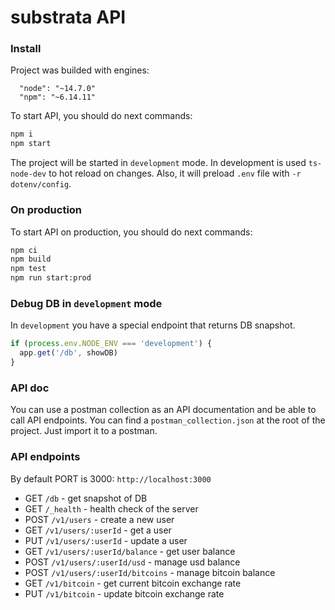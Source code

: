 # substrata API

### Install

Project was builded with engines:
```
  "node": "~14.7.0"
  "npm": "~6.14.11"
```

To start API, you should do next commands:
```bash
npm i
npm start
```
The project will be started in `development` mode.
In development is used `ts-node-dev` to hot reload on changes.
Also, it will preload `.env` file with `-r dotenv/config`.

### On production

To start API on production, you should do next commands:
```bash
npm ci
npm build
npm test
npm run start:prod
```

### Debug DB in `development` mode

In `development` you have a special endpoint that returns DB snapshot.

```javascript
if (process.env.NODE_ENV === 'development') {
  app.get('/db', showDB)
}
```

### API doc

You can use a postman collection as an API documentation and be able to call API endpoints.
You can find a `postman_collection.json` at the root of the project.
Just import it to a postman.

### API endpoints

By default PORT is 3000: `http://localhost:3000`

 - GET `/db` - get snapshot of DB
 - GET `/_health` - health check of the server
 - POST `/v1/users` - create a new user
 - GET `/v1/users/:userId` - get a user
 - PUT `/v1/users/:userId` - update a user
 - GET `/v1/users/:userId/balance` - get user balance
 - POST `/v1/users/:userId/usd` - manage usd balance
 - POST `/v1/users/:userId/bitcoins` - manage bitcoin balance
 - GET `/v1/bitcoin` - get current bitcoin exchange rate
 - PUT `/v1/bitcoin` - update bitcoin exchange rate
